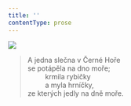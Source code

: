 ```yaml
---
title: ''
contentType: prose
---
```


![](../Images/081.jpg)

> A jedna slečna v Černé Hoře  
> se potápěla na dno moře;  
>          krmila rybičky  
>          a myla hrníčky,  
> ze kterých jedly na dně moře.
